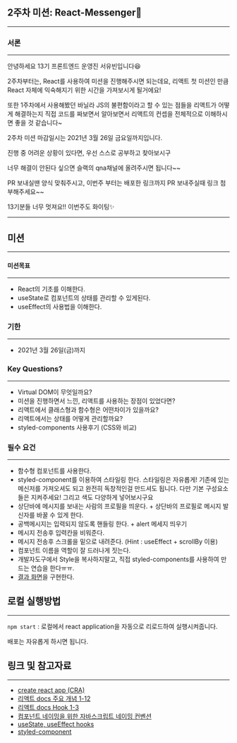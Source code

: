 ## 2주차 미션: React-Messenger💌

---

### 서론

---

안녕하세요 13기 프론트엔드 운영진 서유빈입니다😆

2주차부터는, React를 사용하여 미션을 진행해주시면 되는데요, 리액트 첫 미션인 만큼 React 자체에 익숙해지기 위한 시간을 가져보시게 될거에요!

또한 1주차에서 사용해봤던 바닐라 JS의 불편함이라고 할 수 있는 점들을 리액트가 어떻게 해결하는지 직접 코드를 짜보면서 알아보면서 리액트의 컨셉을 전체적으로 이해하시면 좋을 것 같습니다~

2주차 미션 마감일시는 2021년 3월 26일 금요일까지입니다.

진행 중 어려운 상황이 있다면, 우선 스스로 공부하고 찾아보시구

너무 해결이 안된다 싶으면 슬랙의 qna채널에 올려주시면 됩니다~~

PR 보내실땐 양식 맞춰주시고, 이번주 부터는 배포한 링크까지 PR 보내주실때 링크 첨부해주세요~~

13기분들 너무 멋져요!! 이번주도 화이팅✨

---

## 미션

---

#### 미션목표

---

- React의 기초를 이해한다.
- useState로 컴포넌트의 상태를 관리할 수 있게된다.
- useEffect의 사용법을 이해한다.

### 기한

---

- 2021년 3월 26일(금)까지

### Key Questions?

---

- Virtual DOM이 무엇일까요?
- 미션을 진행하면서 느낀, 리액트를 사용하는 장점이 있었다면?
- 리액트에서 클래스형과 함수형은 어떤차이가 있을까요?
- 리액트에서는 상태를 어떻게 관리할까요?
- styled-components 사용후기 (CSS와 비교)

### 필수 요건

---

- 함수형 컴포넌트를 사용한다.
- styled-component를 이용하여 스타일링 한다. 스타일링은 자유롭게! 기존에 있는 메신저를 가져오셔도 되고 완전히 독창적인걸 만드셔도 됩니다. 
  다만 기본 구성요소들은 지켜주세요! 그리고 색도 다양하게 넣어보시구요
- 상단바에 메시지를 보내는 사람의 프로필을 띄운다. + 상단바의 프로필로 메시지 발신자를 바꿀 수 있게 한다.
- 공백메시지는 입력되지 않도록 핸들링 한다. + alert 메세지 띄우기
- 메시지 전송후 입력칸을 비워준다.
- 메시지 전송후 스크롤을 밑으로 내려준다. (Hint : useEffect + scrollBy 이용)
- 컴포넌트 이름을 역할이 잘 드러나게 짓는다.
- 개발자도구에서 Style을 복사하지말고, 직접 styled-components를 사용하여 만드는 연습을 한다ㅠㅠ.
- [결과 화면](https://react-messenger-12th-2z7y80m5p.vercel.app/chat/:nayubin)을 구현한다.

## 로컬 실행방법

---

`npm start` : 로컬에서 react application을 자동으로 리로드하여 실행시켜줍니다.

배포는 자유롭게 하시면 됩니다.

## 링크 및 참고자료

---

- [create react app (CRA)](https://create-react-app.dev/docs/getting-started/)
- [리액트 docs 주요 개념 1-12](https://ko.reactjs.org/docs/hello-world.html)
- [리액트 docs Hook 1-3](https://ko.reactjs.org/docs/hooks-intro.html)
- [컴포넌트 네이밍을 위한 자바스크립트 네이밍 컨벤션](https://velog.io/@cada/%EC%9E%90%EB%B0%94%EC%8A%A4%ED%81%AC%EB%A6%BD%ED%8A%B8-%EC%8A%A4%ED%83%80%EC%9D%BC-%EA%B0%80%EC%9D%B4%EB%93%9C-%EB%84%A4%EC%9D%B4%EB%B0%8D-%EC%BB%A8%EB%B2%A4%EC%85%98-%ED%8E%B8)
- [useState, useEffect hooks](https://velog.io/@velopert/react-hooks#1-usestate)
- [styled-component](https://styled-components.com/docs/basics#getting-started)
